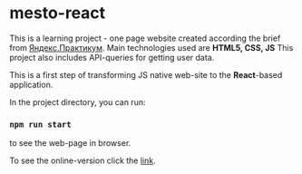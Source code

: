 # mesto-react

This is a learning project  - one page website created according the brief from [Яндекс.Практикум](https://www.practicum.yandex.ru).
Main technologies used are **HTML5, CSS, JS** 
This project also includes API-queries for getting user data.

This is a first step of transforming JS native web-site to the **React**-based application. 

In the project directory, you can run:

### `npm run start`
to see the web-page in browser. 

To see the online-version click the [link](https://nadezhdaterenteva.github.io/mesto-react/).

